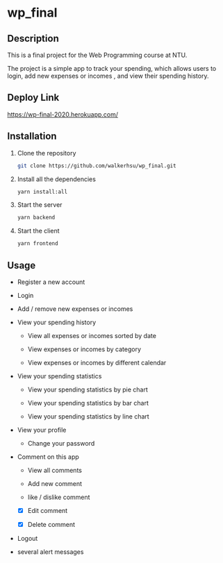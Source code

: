 # wp_final

## Description

This is a final project for the Web Programming course at NTU.

The project is a simple app to track your spending, which allows users to login, add new expenses or incomes , and view their spending history.

## Deploy Link

https://wp-final-2020.herokuapp.com/

## Installation

1. Clone the repository
    
    ```bash
    git clone https://github.com/walkerhsu/wp_final.git
    ```

2. Install all the dependencies

    ```bash
    yarn install:all
    ```

3. Start the server

    ```bash
    yarn backend
    ```

4. Start the client

    ```bash
    yarn frontend
    ```

## Usage

* Register a new account

* Login

* Add / remove new expenses or incomes

* View your spending history

    - View all expenses or incomes sorted by date

    - View expenses or incomes by category

    - View expenses or incomes by different calendar

* View your spending statistics

    - View your spending statistics by pie chart

    - View your spending statistics by bar chart

    - View your spending statistics by line chart

* View your profile

    - Change your password

* Comment on this app

    - View all comments

    - Add new comment

    - like / dislike comment

    - [x] Edit comment

    - [x] Delete comment

* Logout

* several alert messages









